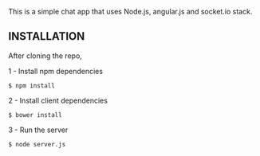 This is a simple chat app that uses Node.js, angular.js and socket.io stack.

## INSTALLATION

After cloning the repo,

1 - Install npm dependencies
```
$ npm install
``` 
2 - Install client dependencies
```
$ bower install
```
3 - Run the server
```
$ node server.js
```